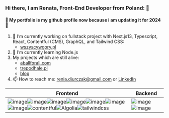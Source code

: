 ### Hi there, I am Renata, Front-End Developer from Poland: 👋
#### 🚧 My portfolio is my github profile now because i am updating it for 2024 🚧

1. 🔭 I’m currently working on fullstack project with Next.js13, Typescript, React, Contentful (CMS), GraphQL, and Tailwind CSS:
      - [wszyscywgory.pl](https://www.wszyscywgory.pl/)
2. 🌱 I’m currently learning Node.js
3. My projects which are still alive: 
      - [aballforall.com](https://aballforall.com) 
      - [trepodhale.pl](https://www.trepodhale.pl)
      - [blog](https://small-blog-about-js-and-me.vercel.app/)
5. 📫 How to reach me: renia.diurczak@gmail.com or [LinkedIn](https://www.linkedin.com/in/renata-diurczak/)

| Frontend     | Backend |
| ----------- | ----------- |
| ![image](https://user-images.githubusercontent.com/49594210/230564027-12a364b3-78c7-44e6-b08e-7deabfebdd1a.png)![image](https://user-images.githubusercontent.com/49594210/230564092-a9e95a5b-9518-42f5-a7ff-055cff990188.png)![image](https://user-images.githubusercontent.com/49594210/230564116-87dabd78-d88d-449e-bdd3-92996d4893dd.png)![image](https://user-images.githubusercontent.com/49594210/230564218-fbc28c3c-2667-4985-a04c-2a2459b487b8.png)![image](https://user-images.githubusercontent.com/49594210/230566839-17b6d7c4-824c-4105-88f0-cf2de31f15b3.png)![image](https://user-images.githubusercontent.com/49594210/230565600-9eb28dbb-5049-42db-8e5f-5f34980461da.png)![image](https://user-images.githubusercontent.com/49594210/230567811-f3eb7e78-02ce-48a7-a150-6d80e6691916.png)![contentful](https://github.com/user-attachments/assets/62ec542c-277c-4796-a850-3a67dc069a09)![Algolia](https://github.com/user-attachments/assets/03e3c2d5-0c6f-4954-b179-89a3d606590d)![tailwindcss](https://github.com/user-attachments/assets/4fe9f541-c4b4-4e3b-ae6f-e6771f7d1014) | ![image](https://user-images.githubusercontent.com/49594210/230565205-9dd72f92-5360-4ce4-b9d2-3e558cedd532.png)![image](https://user-images.githubusercontent.com/49594210/230564193-8b1255d5-2318-4805-a0e6-bf7dfb7dfa27.png) 




<!--
**reniuszka/reniuszka** is a ✨ _special_ ✨ repository because its `README.md` (this file) appears on your GitHub profile.

Here are some ideas to get you started:

- 🔭 I’m currently working on ...
- 🌱 I’m currently learning ...
- 👯 I’m looking to collaborate on ...
- 🤔 I’m looking for help with ...
- 💬 Ask me about ...
- 📫 How to reach me: ...
- 😄 Pronouns: ...
- ⚡ Fun fact: ...
-->
